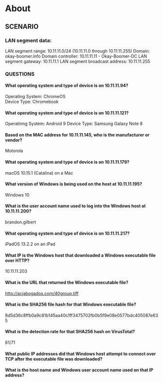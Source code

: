 # About
## SCENARIO
### LAN segment data:

LAN segment range:  10.11.11.0/24 (10.11.11.0 through 10.11.11.255)
Domain:  okay-boomer.info
Domain controller:  10.11.11.11 - Okay-Boomer-DC
LAN segment gateway:  10.11.11.1
LAN segment broadcast address:  10.11.11.255
 

### QUESTIONS

#### What operating system and type of device is on 10.11.11.94?
 Operating System: ChromeOS \
 Device Type: Chromebook
 

#### What operating system and type of device is on 10.11.11.121?
 Operatinng System: Android 9
 Device Type: Samsung Galaxy Note 8

#### Based on the MAC address for 10.11.11.145, who is the manufacturer or vendor?
 Motorola

#### What operating system and type of device is on 10.11.11.179?
 macOS 10.15.1 (Catalina) on a Mac

#### What version of Windows is being used on the host at 10.11.11.195?
 Windows 10 

#### What is the user account name used to log into the Windows host at 10.11.11.200?
 brandon.gilbert

#### What operating system and type of device is on 10.11.11.217?
  iPadOS 13.2.2 on an iPad

#### What IP is the Windows host that downloaded a Windows executable file over HTTP?
 10.11.11.203

#### What is the URL that returned the Windows executable file?
 http://acjabogados.com/40group.tiff

#### What is the SHA256 file hash for that Windows executable file?
 8d5d36c8ffb0a9c81b145aa40c1ff3475702fb0b5f9e08e0577bdc405087e635

#### What is the detection rate for that SHA256 hash on VirusTotal?
 61/71

#### What public IP addresses did that Windows host attempt to connect over TCP after the executable file was downloaded?
 

#### What is the host name and Windows user account name used on that IP address?
